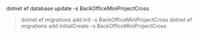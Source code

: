 dotnet ef database update -s BackOfficeMiniProjectCross
> dotnet ef migrations add Init -s BackOfficeMiniProjectCross
dotnet ef migrations add InitialCreate -s BackOfficeMiniProjectCross